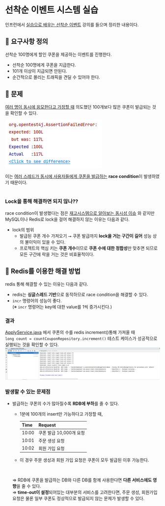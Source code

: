 # 선착순 이벤트 시스템 실습
인프런에서 [실습으로 배우는 선착순 이벤트](https://www.inflearn.com/course/%EC%84%A0%EC%B0%A9%EC%88%9C-%EC%9D%B4%EB%B2%A4%ED%8A%B8-%EC%8B%9C%EC%8A%A4%ED%85%9C-%EC%8B%A4%EC%8A%B5/dashboard) 강의를 들으며 정리한 내용이다.

## 🙋 요구사항 정의
선착순 100명에게 할인 쿠폰을 제공하는 이벤트를 진행한다.

- 선착순 100명에게 쿠폰을 지급한다.
- 101개 이상이 지급되면 안된다.
- 순간적으로 몰리는 트래픽을 견딜 수 있어야 한다.

## 🚩 문제
[여러 명이 동시에 응모한다고 가정할 때](https://github.com/develop-hani/FCFS_coupon_system/commit/59f0761b8d5a0480f791191d4fde4e6b06d13bfa) 의도했던 100개보다 많은 쿠폰이 발급되는 것을 확인할 수 있다.

![race_condition](./image/여러명_응모_시_race_condition_발생.png)

이는 <u>여러 스레드가 동시에 사용자들에게 쿠폰을 발급하는</u> **race condition**이 발생하였기 때문이다. 
</br>
</br>

### Lock을 통해 해결하면 되지 않나??
race condition이 발생했다는 점은 [재고시스템으로 알아보는 동시성 이슈](https://github.com/develop-hani/Stock_concurrency_issue) 와 같지만 MySQL이나 Redis로 lock을 걸어 해결하지 않는 이유는 다음과 같다. </br>
- lock의 범위 </br>
    - 발급된 쿠폰 개수 가져오기 ⭢ 쿠폰 발급까지 **lock을 거는 구간이 길어** 성능 상의 불이익이 있을 수 있다.
    - 프로젝트의 핵심 키는 **쿠폰 개수**이므로 **쿠폰 수에 대한 정합성**만 맞추면 되므로 모든 구간에 락을 거는 것은 비효율적이다.

## 💾 Redis를 이용한 해결 방법
redis 통해 해결할 수 있는 이유는 다음과 같다.
- redis는 **싱글스레드 기반**으로 동작하므로 race condition을 해결할 수 있다.
- `incr` 명령어의 성능이 좋다. </br>
  (※ `incr` 명령어는 key에 대한 value를 1씩 증가시킨다.)

### 결과
[ApplyService.java](https://github.com/develop-hani/FCFS_coupon_system/blob/master/api/src/main/java/com/practice/api/service/ApplyService.java) 에서 쿠폰의 수를 redis increment()통해 가져올 때</br>
`long count = countCouponRepository.increment()` 테스트 케이스가 성공적으로 실행되는 것을 확인할 수 있다.
![redis를 통한 해결 결과](./image/redis를_통한_race_condition_해결.png)

### 발생할 수 있는 문제점
- 발급하는 쿠폰의 수가 많아질수록 **RDB에 부하**를 줄 수 있다.
  - 1분에 100개의 insert만 가능하다고 가정할 때,
  
    |Time|Request|
    |---|---|
    |10:00|쿠폰 발급 10,000개 요청|
    |10:01|주문 생성 요청|
    |10:02|회원 가입 요청|
  - 이 경우 주문 생성과 회원 가입 요청은 쿠폰이 모두 발급된 이후 가능한다. </br>
  </br>
  
  ⇒ RDB에 쿠폰을 발급하는 DB와 다른 DB를 함께 사용한다면 **다른 서비스에도 영향**을 줄 수 있다. </br>
  ⇒ **time-out이 설정**되어있는 대부분의 서비스를 고려한다면, 주문 생성, 회원가입 요청은 물론 일부 쿠폰도 정상적으로 발급되지 않는 문제가 발생할 수 있다.